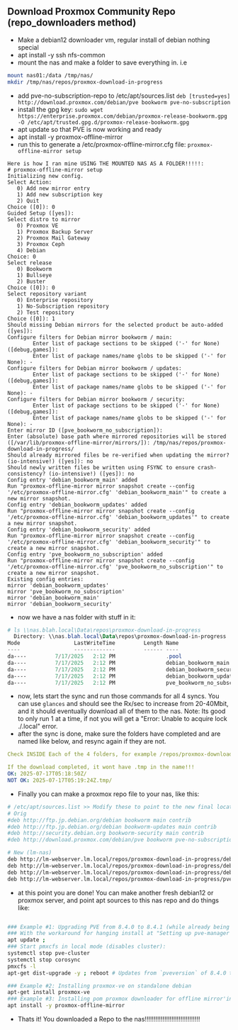 ## Download Proxmox Community Repo (repo_downloaders method)
* Make a debian12 downloader vm, regular install of debian nothing special
* apt install -y ssh nfs-common
* mount the nas and make a folder to save everything in. i.e 
```bash
mount nas01:/data /tmp/nas/
mkdir /tmp/nas/repos/proxmox-download-in-progress
```
* add pve-no-subscription-repo to /etc/apt/sources.list ```deb [trusted=yes] http://download.proxmox.com/debian/pve bookworm pve-no-subscription```
* install the gpg key: ```sudo wget https://enterprise.proxmox.com/debian/proxmox-release-bookworm.gpg -O /etc/apt/trusted.gpg.d/proxmox-release-bookworm.gpg```
* apt update so that PVE is now working and ready
* apt install -y proxmox-offline-mirror
* run this to generate a /etc/proxmox-offline-mirror.cfg file: ```proxmox-offline-mirror setup```
```
Here is how I ran mine USING THE MOUNTED NAS AS A FOLDER!!!!!:
# proxmox-offline-mirror setup
Initializing new config.
Select Action:
   0) Add new mirror entry
   1) Add new subscription key
   2) Quit
Choice ([0]): 0
Guided Setup ([yes]):
Select distro to mirror
   0) Proxmox VE
   1) Proxmox Backup Server
   2) Proxmox Mail Gateway
   3) Proxmox Ceph
   4) Debian
Choice: 0
Select release
   0) Bookworm
   1) Bullseye
   2) Buster
Choice ([0]): 0
Select repository variant
   0) Enterprise repository
   1) No-Subscription repository
   2) Test repository
Choice ([0]): 1
Should missing Debian mirrors for the selected product be auto-added ([yes]):
Configure filters for Debian mirror bookworm / main:
        Enter list of package sections to be skipped ('-' for None) ([debug,games]):
        Enter list of package names/name globs to be skipped ('-' for None): -
Configure filters for Debian mirror bookworm / updates:
        Enter list of package sections to be skipped ('-' for None) ([debug,games]):
        Enter list of package names/name globs to be skipped ('-' for None): -
Configure filters for Debian mirror bookworm / security:
        Enter list of package sections to be skipped ('-' for None) ([debug,games]):
        Enter list of package names/name globs to be skipped ('-' for None): -
Enter mirror ID ([pve_bookworm_no_subscription]):
Enter (absolute) base path where mirrored repositories will be stored ([/var/lib/proxmox-offline-mirror/mirrors/]): /tmp/nas/repos/proxmox-download-in-progress/
Should already mirrored files be re-verified when updating the mirror? (io-intensive!) ([yes]): no
Should newly written files be written using FSYNC to ensure crash-consistency? (io-intensive!) ([yes]): no
Config entry 'debian_bookworm_main' added
Run "proxmox-offline-mirror mirror snapshot create --config '/etc/proxmox-offline-mirror.cfg' 'debian_bookworm_main'" to create a new mirror snapshot.
Config entry 'debian_bookworm_updates' added
Run "proxmox-offline-mirror mirror snapshot create --config '/etc/proxmox-offline-mirror.cfg' 'debian_bookworm_updates'" to create a new mirror snapshot.
Config entry 'debian_bookworm_security' added
Run "proxmox-offline-mirror mirror snapshot create --config '/etc/proxmox-offline-mirror.cfg' 'debian_bookworm_security'" to create a new mirror snapshot.
Config entry 'pve_bookworm_no_subscription' added
Run "proxmox-offline-mirror mirror snapshot create --config '/etc/proxmox-offline-mirror.cfg' 'pve_bookworm_no_subscription'" to create a new mirror snapshot.
Existing config entries:
mirror 'debian_bookworm_updates'
mirror 'pve_bookworm_no_subscription'
mirror 'debian_bookworm_main'
mirror 'debian_bookworm_security'
```
* now we have a nas folder with stuff in it:
```powershell
# ls \\nas.blah.local\Data\repos\proxmox-download-in-progress
  Directory: \\nas.blah.local\Data\repos\proxmox-download-in-progress
Mode                 LastWriteTime         Length Name
----                 -------------         ------ ----
da----         7/17/2025   2:12 PM                .pool
da----         7/17/2025   2:12 PM                debian_bookworm_main
da----         7/17/2025   2:12 PM                debian_bookworm_security
da----         7/17/2025   2:12 PM                debian_bookworm_updates
da----         7/17/2025   2:12 PM                pve_bookworm_no_subscription
```
* now, lets start the sync and run those commands for all 4 syncs. You can use `glances` and should see the Rx/sec to increase from 20-40Mbit, and it should eventually download all of them to the nas. Note: Its good to only run 1 at a time, if not you will get a "Error: Unable to acquire lock ./.local" error.
* after the sync is done, make sure the folders have completed and are named like below, and resync again if they are not.
```yaml
Check INSIDE Each of the 4 folders, for example /repos/proxmox-download-in-progress/pve_bookworm_no_subscription/

If the download completed, it wont have .tmp in the name!!!
OK: 2025-07-17T05:18:50Z/      
NOT OK: 2025-07-17T05:19:24Z.tmp/  
```
* Finally you can make a proxmox repo file to your nas, like this:
```bash
# /etc/apt/sources.list >> Modify these to point to the new final location, FOR EXAMPLE I DID:
# Orig
#deb http://ftp.jp.debian.org/debian bookworm main contrib
#deb http://ftp.jp.debian.org/debian bookworm-updates main contrib
#deb http://security.debian.org bookworm-security main contrib
#deb http://download.proxmox.com/debian/pve bookworm pve-no-subscription

# New (lm-nas)
deb http://lm-webserver.lm.local/repos/proxmox-download-in-progress/debian_bookworm_main/2025-07-17T05%3A18%3A50Z/ bookworm main contrib
deb http://lm-webserver.lm.local/repos/proxmox-download-in-progress/debian_bookworm_updates/2025-07-17T05%3A19%3A02Z/ bookworm-updates main contrib
deb http://lm-webserver.lm.local/repos/proxmox-download-in-progress/debian_bookworm_security/2025-07-18T01%3A38%3A00Z/ bookworm-security main contrib
deb http://lm-webserver.lm.local/repos/proxmox-download-in-progress/pve_bookworm_no_subscription/2025-07-17T23%3A10%3A51Z/ bookworm pve-no-subscription

``` 
* at this point you are done! You can make another fresh debian12 or proxmox server, and point apt sources to this nas repo and do things like:
```bash

### Example #1: Upgrading PVE from 8.4.0 to 8.4.1 (while already being joined to cluster!!!)
### With the workaround for hanging install at "Setting up pve-manager (8.4.1) ..."
apt update ; 
### Start pmxcfs in local mode (disables cluster):
systemctl stop pve-cluster
systemctl stop corosync
pmxcfs -l
apt-get dist-upgrade -y ; reboot # Updates from `pveversion` of 8.4.0 to 8.4.1

### Example #2: Installing proxmox-ve on standalone debian
apt-get install proxmox-ve  
### Example #3: Installing pom proxmox downloader for offline mirror'ing
apt install -y proxmox-offline-mirror 
```
* Thats it! You downloaded a Repo to the nas!!!!!!!!!!!!!!!!!!!!!!!!!!!!!!!


